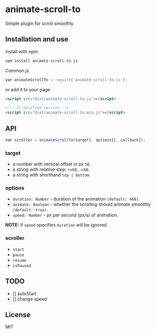 animate-scroll-to
=================
Simple plugin for scroll smoothly.

## Installation and use
install with npm
```bash
npm install animate-scroll-to.js
```

Common.js
```js
var animateScrollTo = require('animate-scroll-to.js');
```

or add it to your page
```html
<script src="dist/animate-scroll-to.js"></script>

<!-- or minified version -->
<script src="dist/animate-scroll-to.min.js"></script>
```

## API
```javascript
var scroller = animateScrollTo(target[, options][, callback]);
```

### target
- a number with vertical offset in px `50`.
- a string with relative step: `+=50`, `-=50`.
- a string with shorthand `top | bottom`.

### options
- `duration: Number` - duration of the animation `(default: 468)`.
- `animate: Boolean` - whether the scrolling should animate smoothly `(default: true)`.
- `speed: Number` - px per second (px/s) of animation.

**NOTE:** if `speed` specifies `duration` will be ignored.

### scroller
- `start`
- `pause`
- `resume`
- `isPaused`


## TODO
- [] autoStart
- [] change speed


## License

MIT